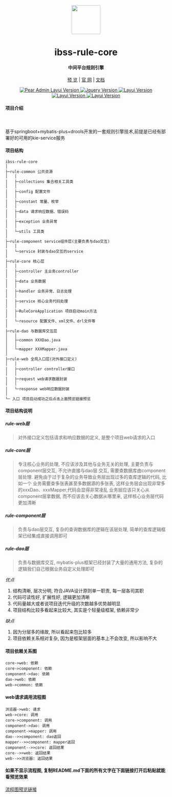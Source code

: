 <div align="center">
<br/>
<br/>
<img src="https://pandao.github.io/editor.md/images/logos/editormd-logo-180x180.png" width="90px" style="margin-top:30px;"/>
  <h1 align="center">
    ibss-rule-core
  </h1>
  <h4 align="center">
    中间平台规则引擎
  </h4> 

[预 览](http://localhost:8080/swagger-ui.html)   |   [官 网](http://www.XXX.com/)   |  [文档](http://10.142.146.37:8081/rule-engine/ibss-rule-core/tree/master/rule-web/README.md)


</div>

<p align="center">
    <a href="#">
        <img src="https://img.shields.io/badge/ibss--rule--core-1.0.0-green" alt="Pear Admin Layui Version">
    </a>
    <a href="#">
        <img src="https://img.shields.io/badge/spring--boot-2.4.5-green" alt="Jquery Version">
    </a>
      <a href="#">
        <img src="https://img.shields.io/badge/mybatis--plus-3.4.1-green" alt="Layui Version">
    </a>
    </a>
      <a href="#">
        <img src="https://img.shields.io/badge/drools-7.49.0.Final-green" alt="Layui Version">
    </a>
    </a>
      <a href="#">
        <img src="https://img.shields.io/badge/springfox--swagger2-2.9.2-green" alt="Layui Version">
    </a>
</p>


#### 项目介绍

<p style="padding:10px;"  width="90%">

基于springboot+mybatis-plus+drools开发的一套规则引擎技术,前提是已经有部署好的可用的kie-service服务

</p>

#### 项目结构

```
ibss-rule-core
│
├─rule-common 公共资源
│	│
│	├─collections 集合相关工具类
│	│
│	├─config 配置文件
│	│
│	├─constant 常量、枚举
│	│
│	├─data 请求响应数据、错误码
│	│
│	├─exception 业务异常
│	│
│	└─utils 工具类
│
├─rule-component service组件层(主要负责与dao交互)
│	│
│	└─service 封装与dao交互的service
│
├─rule-core 核心层
│	│
│	├─controller 主业务controller
│	│
│	├─data 业务数据
│	│
│	├─handler 业务异常、日志处理
│	│
│	├─service 核心业务代码处理
│	│
│	├─RuleCoreApplication 项目启动main方法
│	│
│	└─resource 配置文件、xml文件、drl文件等
│
├─rule-dao 与数据库交互层
│	│
│	├─common XXXDao.java
│	│
│	└─mapper XXXMapper.java
│
├─rule-web 全局入口层(对外接口定义)
│	│
│	├─controller controller接口
│	│
│	├─request web请求数据封装
│	│
│	└─response web响应数据封装
│
└─ 入口 项目启动成功之后点击上面预览链接预览
```

#### 项目结构说明

##### rule-web层

> 对外接口定义包括请求和响应数据的定义, 是整个项目web请求的入口

##### rule-core层

> 专注核心业务的处理, 不应该涉及其他与业务无关的处理, 主要负责与component层交互, 不允许直接与dao层
> 交互, 需要查数据库由component层处理. 避免由于过于复杂的业务导致业务层出现过多的查库逻辑的代码, 比如一个
> 业务需要查多张表甚至多数据源的多张表, 这样业务层会出现非常多的xxxDao、xxxMapper,代码会显得非常凌乱 
> 业务层应该只关心从component层拿数据, 而不应该去关心数据从哪里来, 这样核心业务层代码更加清晰

##### rule-component层

> 负责与dao层交互, 复杂的查询数据库的逻辑在该层处理, 简单的查库逻辑框架已经集成直接调用即可

##### rule-dao层

> 负责与数据库交互, mybatis-plus框架已经封装了大量的通用方法, 复杂的逻辑我们自己根据业务自定义处理即可

_优点_

1. 结构清晰, 层次分明, 符合JAVA设计原则单一职责, 每一层各司其职
2. 代码可读性好, 扩展性好, 逻辑更加清晰
3. 代码量越大或者说项目迭代升级的次数越多优势越明显
4. 项目结构比较多看起来比较大, 其实是个轻量级框架, 依赖非常少

_缺点_
1. 因为分层多的缘故, 所以看起来包比较多
2. 项目依赖关系相对复杂, 因为是框架层面的基本上不会改变, 所以影响不大

#### 项目依赖关系图

```seq
core->web: 依赖
core->component: 依赖
component->dao: 依赖
dao->web: 依赖
web->common: 依赖
```

#### web请求调用流程图

```seq
浏览器->web: 请求
web->core: 调用
core->component: 调用
component->dao: 调用
component->mapper: 调用
dao-->>component: dao返回
mapper-->>component: mapper返回
component-->>core: 返回结果
core-->>web: 返回结果
web-->>浏览器: 返回结果
```

#### 如果不显示流程图, 复制README.md下面的所有文字在下面链接打开后粘贴就能看预览效果
[流程图预览链接](https://www.zybuluo.com/mdeditor)
